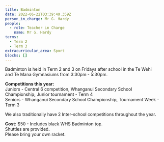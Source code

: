 ```yaml
---
title: Badminton
date: 2022-06-22T03:39:40.359Z
person_in_charge: Mr G. Hardy
people:
  - role: Teacher in Charge
    name: Mr G. Hardy
terms:
  - Term 2
  - Term 3
extracurricular_area: Sport
blocks: []
---
```

Badminton is held in Term 2 and 3 on Fridays after school in the Te Wehi and Te Mana Gymnasiums from 3:30pm - 5:30pm.

**Competitions this year:**  
Juniors - Central 6 competition, Whanganui Secondary School Championship, Junior tournament - Term 4  
Seniors - Whanganui Secondary School Championship, Tournament Week - Term 3 

We also traditionally have 2 Inter-school competitions throughout the year.

**Cost:** $50 - Includes black WHS Badminton top.  
Shuttles are provided.  
Please bring your own racket. 





